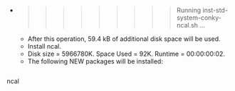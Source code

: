 * >>>>>>>>> Running inst-std-system-conky-ncal.sh ...
  * After this operation, 59.4 kB of additional disk space will be used.
  * Install ncal.
  * Disk size = 5966780K. Space Used = 92K. Runtime = 00:00:00:02.
  * The following NEW packages will be installed:
  ```bash
ncal
  ```

